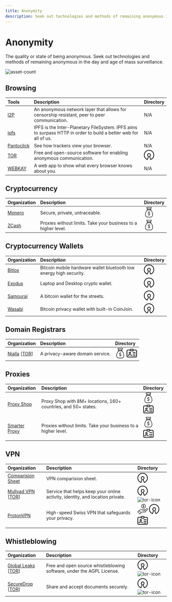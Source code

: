 ```yaml
---
title: Anonymity
description: Seek out technologies and methods of remaining anonymous in the day and age of mass surveillance.
---
```


# Anonymity

The quality or state of being anonymous. Seek out technologies and methods of remaining anonymous in the day and age of mass surveillance.

![asset-count](https://img.shields.io/badge/Tools%20%26%20Resources%20Available-19-A65F5F?style=for-the-badge)

## Browsing

| Tools | Description | Directory |
| :--- | :--- | :--- |
| [I2P](https://geti2p.net/en/) | An anonymous network layer that allows for censorship resistant, peer to peer communication. | N/A |
| [ipfs](https://ipfs.io/) | IPFS is the Inter-Planetary FileSystem. IPFS aims to surpass HTTP in order to build a better web for all of us. | N/A |
| [Pantoclick](https://coveryourtracks.eff.org/) | See how trackers view your browser. | N/A |
| [TOR](https://www.torproject.org/) | Free and open-source software for enabling anonymous communication. | ![opensource](../../assets/img/icons/open-source.png) |
| [WEBKAY](https://webkay.robinlinus.com/) | A web app to show what every browser knows about you. | N/A |

## Cryptocurrency

| Organization | Description | Directory |
| :--- | :--- | :--- |
| [Monero](https://www.getmonero.org/) | Secure, private, untraceable. | ![paid-product](../../assets/img/icons/payment.png) |
| [ZCash](https://z.cash/) | Proxies without limits. Take your business to a higher level. | ![paid-product](../../assets/img/icons/payment.png) |

## Cryptocurrency Wallets

| Organization | Description | Directory |
| :--- | :--- | :--- |
| [Bitlox](https://www.exodus.com/) | Bitcoin mobile hardware wallet bluetooth low energy high security. | ![opensource](../../assets/img/icons/open-source.png) |
| [Exodus](https://www.exodus.com/) | Laptop and Desktop crypto wallet. | ![opensource](../../assets/img/icons/open-source.png) |
| [Samourai](https://samouraiwallet.com/) | A bitcoin wallet for the streets. | ![opensource](../../assets/img/icons/open-source.png) |
| [Wasabi](https://www.wasabiwallet.io/) | Bitcoin privacy wallet with built-in CoinJoin. | ![opensource](../../assets/img/icons/open-source.png) |

## Domain Registrars

| Organization | Description | Directory |
| :--- | :--- | :--- |
| [Njalla](https://njal.la/) \[[TOR](http://njallalafimoej5i4eg7vlnqjvmb6zhdh27qxcatdn647jtwwwui3nad.onion/)\] | A privacy-aware domain service. | ![paid-product](../../assets/img/icons/payment.png) ![register-profile](../../assets/img/icons/registration.png) |

## Proxies

| Organization | Description | Directory |
| :--- | :--- | :--- |
| [Proxy Shop](https://proxy.shop/) | Proxy Shop with 8M+ locations, 160+ countries, and 50+ states. | ![paid-product](../../assets/img/icons/payment.png) ![register-profile](../../assets/img/icons/registration.png) |
| [Smarter Proxy](https://smartproxy.com/) | Proxies without limits. Take your business to a higher level. | ![paid-product](../../assets/img/icons/payment.png) ![register-profile](../../assets/img/icons/registration.png) |

## VPN

| Organization | Description | Directory |
| :--- | :--- | :--- |
| [Comparision Sheet](https://docs.google.com/spreadsheets/d/1V1MFJJqwAtn9O_WgynUMXRbXLhsY2SAViADYsLZy63U/edit#gid=0) | VPN comparision sheet. | ![opensource](../../assets/img/icons/open-source.png) |
| [Mullvad VPN](https://mullvad.net/en/) \[[TOR](http://xcln5hkbriyklr6n.onion/)\] | Service that helps keep your online activity, identity, and location private. | ![opensource](../../assets/img/icons/open-source.png) ![tor-icon](../../assets/img/icons/tor-icon.png) |
| [ProtonVPN](https://protonvpn.com/) | High-speed Swiss VPN that safeguards your privacy. | ![freemium-service](../../assets/img/icons/freemium.png) ![opensource](../../assets/img/icons/open-source.png) ![register-profile](../../assets/img/icons/registration.png) |

## Whistleblowing

| Organization | Description | Directory |
| :--- | :--- | :--- |
| [Global Leaks](https://www.globaleaks.org/) \[[TOR](https://github.com/InfosecHouse/InfosecHouse/tree/2090e2a1dc964520de3d029c942056e232737fc6/resources/sunkfzudgd2lrv6hncwdhnemrm5lcu7ejb6iem5shrliljx7m27mukyd.onion)\] | Free and open source whistleblowing software, under the AGPL License. | ![opensource](../../assets/img/icons/open-source.png) ![tor-icon](../../assets/img/icons/tor-icon.png) |
| [SecureDrop](https://securedrop.org/) \[[TOR](http://sdolvtfhatvsysc6l34d65ymdwxcujausv7k5jk4cy5ttzhjoi6fzvyd.onion)\] | Share and accept documents securely. | ![opensource](../../assets/img/icons/open-source.png) ![tor-icon](../../assets/img/icons/tor-icon.png) |


